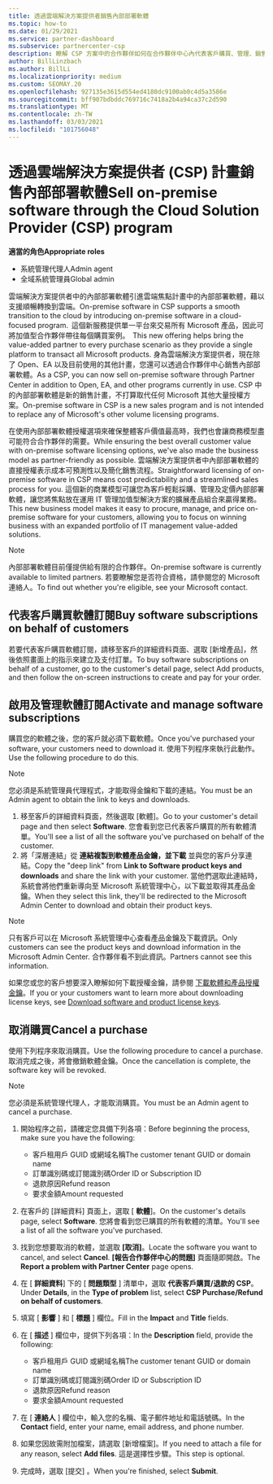 ```yaml
---
title: 透過雲端解決方案提供者銷售內部部署軟體
ms.topic: how-to
ms.date: 01/29/2021
ms.service: partner-dashboard
ms.subservice: partnercenter-csp
description: 瞭解 CSP 方案中的合作夥伴如何在合作夥伴中心內代表客戶購買、管理、銷售和取消內部部署軟體訂閱。
author: BillLinzbach
ms.author: BillLi
ms.localizationpriority: medium
ms.custom: SEOMAY.20
ms.openlocfilehash: 927135e3615d554ed4180dc9100ab0c4d5a3586e
ms.sourcegitcommit: bff907bdbddc769716c7418a2b4a94ca37c2d590
ms.translationtype: MT
ms.contentlocale: zh-TW
ms.lasthandoff: 03/03/2021
ms.locfileid: "101756048"
---
```

# <a name="sell-on-premise-software-through-the-cloud-solution-provider-csp-program"></a><span data-ttu-id="04851-103">透過雲端解決方案提供者 (CSP) 計畫銷售內部部署軟體</span><span class="sxs-lookup"><span data-stu-id="04851-103">Sell on-premise software through the Cloud Solution Provider (CSP) program</span></span>

<span data-ttu-id="04851-104">**適當的角色**</span><span class="sxs-lookup"><span data-stu-id="04851-104">**Appropriate roles**</span></span>

- <span data-ttu-id="04851-105">系統管理代理人</span><span class="sxs-lookup"><span data-stu-id="04851-105">Admin agent</span></span>
- <span data-ttu-id="04851-106">全域系統管理員</span><span class="sxs-lookup"><span data-stu-id="04851-106">Global admin</span></span>

<span data-ttu-id="04851-107">雲端解決方案提供者中的內部部署軟體引進雲端焦點計畫中的內部部署軟體，藉以支援順暢轉換到雲端。</span><span class="sxs-lookup"><span data-stu-id="04851-107">On-premise software in CSP supports a smooth transition to the cloud by introducing on-premise software in a cloud-focused program.</span></span><span data-ttu-id="04851-108">  這個新服務提供單一平台來交易所有 Microsoft 產品，因此可將加值型合作夥伴帶往每個購買案例。</span><span class="sxs-lookup"><span data-stu-id="04851-108">  This new offering helps bring the value-added partner to every purchase scenario as they provide a single platform to transact all Microsoft products.</span></span> <span data-ttu-id="04851-109">身為雲端解決方案提供者，現在除了 Open、EA 以及目前使用的其他計畫，您還可以透過合作夥伴中心銷售內部部署軟體。</span><span class="sxs-lookup"><span data-stu-id="04851-109">As a CSP, you can now sell on-premise software through Partner Center in addition to Open, EA, and other programs currently in use.</span></span> <span data-ttu-id="04851-110">CSP 中的內部部署軟體是新的銷售計畫，不打算取代任何 Microsoft 其他大量授權方案。</span><span class="sxs-lookup"><span data-stu-id="04851-110">On-premise software in CSP is a new sales program and is not intended to replace any of Microsoft's other volume licensing programs.</span></span> 
 
<span data-ttu-id="04851-111">在使用內部部署軟體授權選項來確保整體客戶價值最高時，我們也會讓商務模型盡可能符合合作夥伴的需要。</span><span class="sxs-lookup"><span data-stu-id="04851-111">While ensuring the best overall customer value with on-premise software licensing options, we've also made the business model as partner-friendly as possible.</span></span> <span data-ttu-id="04851-112">雲端解決方案提供者中內部部署軟體的直接授權表示成本可預測性以及簡化銷售流程。</span><span class="sxs-lookup"><span data-stu-id="04851-112">Straightforward licensing of on-premise software in CSP means cost predictability and a streamlined sales process for you.</span></span> <span data-ttu-id="04851-113">這個新的商業模型可讓您為客戶輕鬆採購、管理及定價內部部署軟體，讓您將焦點放在運用 IT 管理加值型解決方案的擴展產品組合來贏得業務。</span><span class="sxs-lookup"><span data-stu-id="04851-113">This new business model makes it easy to procure, manage, and price on-premise software for your customers, allowing you to focus on winning business with an expanded portfolio of IT management value-added solutions.</span></span> 

>[!NOTE]
><span data-ttu-id="04851-114">內部部署軟體目前僅提供給有限的合作夥伴。</span><span class="sxs-lookup"><span data-stu-id="04851-114">On-premise software is currently available to limited partners.</span></span> <span data-ttu-id="04851-115">若要瞭解您是否符合資格，請參閱您的 Microsoft 連絡人。</span><span class="sxs-lookup"><span data-stu-id="04851-115">To find out whether you're eligible, see your Microsoft contact.</span></span> 


## <a name="buy-software-subscriptions-on-behalf-of-customers"></a><span data-ttu-id="04851-116">代表客戶購買軟體訂閱</span><span class="sxs-lookup"><span data-stu-id="04851-116">Buy software subscriptions on behalf of customers</span></span>

<span data-ttu-id="04851-117">若要代表客戶購買軟體訂閱，請移至客戶的詳細資料頁面、選取 \[新增產品\]，然後依照畫面上的指示來建立及支付訂單。</span><span class="sxs-lookup"><span data-stu-id="04851-117">To buy software subscriptions on behalf of a customer, go to the customer's detail page, select Add products, and then follow the on-screen instructions to create and pay for your order.</span></span>

## <a name="activate-and-manage-software-subscriptions"></a><span data-ttu-id="04851-118">啟用及管理軟體訂閱</span><span class="sxs-lookup"><span data-stu-id="04851-118">Activate and manage software subscriptions</span></span>

<span data-ttu-id="04851-119">購買您的軟體之後，您的客戶就必須下載軟體。</span><span class="sxs-lookup"><span data-stu-id="04851-119">Once you've purchased your software, your customers need to download it.</span></span> <span data-ttu-id="04851-120">使用下列程序來執行此動作。</span><span class="sxs-lookup"><span data-stu-id="04851-120">Use the following procedure to do this.</span></span>

>[!NOTE]
><span data-ttu-id="04851-121">您必須是系統管理員代理程式，才能取得金鑰和下載的連結。</span><span class="sxs-lookup"><span data-stu-id="04851-121">You must be an Admin agent to obtain the link to keys and downloads.</span></span>

1. <span data-ttu-id="04851-122">移至客戶的詳細資料頁面，然後選取 [軟體]。</span><span class="sxs-lookup"><span data-stu-id="04851-122">Go to your customer's detail page and then select **Software**.</span></span> <span data-ttu-id="04851-123">您會看到您已代表客戶購買的所有軟體清單。</span><span class="sxs-lookup"><span data-stu-id="04851-123">You'll see a list of all the software you've purchased on behalf of the customer.</span></span>
2. <span data-ttu-id="04851-124">將「深層連結」從 **連結複製到軟體產品金鑰，並下載** 並與您的客戶分享連結。</span><span class="sxs-lookup"><span data-stu-id="04851-124">Copy the "deep link" from **Link to Software product keys and downloads** and share the link with your customer.</span></span> <span data-ttu-id="04851-125">當他們選取此連結時，系統會將他們重新導向至 Microsoft 系統管理中心，以下載並取得其產品金鑰。</span><span class="sxs-lookup"><span data-stu-id="04851-125">When they select this link, they'll be redirected to the Microsoft Admin Center to download and obtain their product keys.</span></span>

>[!NOTE]
><span data-ttu-id="04851-126">只有客戶可以在 Microsoft 系統管理中心查看產品金鑰及下載資訊。</span><span class="sxs-lookup"><span data-stu-id="04851-126">Only customers can see the product keys and download information in the Microsoft Admin Center.</span></span> <span data-ttu-id="04851-127">合作夥伴看不到此資訊。</span><span class="sxs-lookup"><span data-stu-id="04851-127">Partners cannot see this information.</span></span>

<span data-ttu-id="04851-128">如果您或您的客戶想要深入瞭解如何下載授權金鑰，請參閱 [下載軟體和產品授權金鑰](/microsoft-365/admin/setup/download-software-licenses-csp)。</span><span class="sxs-lookup"><span data-stu-id="04851-128">If you or your customers want to learn more about downloading license keys, see [Download software and product license keys](/microsoft-365/admin/setup/download-software-licenses-csp).</span></span>

## <a name="cancel-a-purchase"></a><span data-ttu-id="04851-129">取消購買</span><span class="sxs-lookup"><span data-stu-id="04851-129">Cancel a purchase</span></span>

<span data-ttu-id="04851-130">使用下列程序來取消購買。</span><span class="sxs-lookup"><span data-stu-id="04851-130">Use the following procedure to cancel a purchase.</span></span> <span data-ttu-id="04851-131">取消完成之後，將會撤銷軟體金鑰。</span><span class="sxs-lookup"><span data-stu-id="04851-131">Once the cancellation is complete, the software key will be revoked.</span></span> 

>[!NOTE]
><span data-ttu-id="04851-132">您必須是系統管理代理人，才能取消購買。</span><span class="sxs-lookup"><span data-stu-id="04851-132">You must be an Admin agent to cancel a purchase.</span></span> 

1.  <span data-ttu-id="04851-133">開始程序之前，請確定您具備下列各項：</span><span class="sxs-lookup"><span data-stu-id="04851-133">Before beginning the process, make sure you have the following:</span></span> 
    - <span data-ttu-id="04851-134">客戶租用戶 GUID 或網域名稱</span><span class="sxs-lookup"><span data-stu-id="04851-134">The customer tenant GUID or domain name</span></span>
    - <span data-ttu-id="04851-135">訂單識別碼或訂閱識別碼</span><span class="sxs-lookup"><span data-stu-id="04851-135">Order ID or Subscription ID</span></span>
    - <span data-ttu-id="04851-136">退款原因</span><span class="sxs-lookup"><span data-stu-id="04851-136">Refund reason</span></span>
    - <span data-ttu-id="04851-137">要求金額</span><span class="sxs-lookup"><span data-stu-id="04851-137">Amount requested</span></span>

2.  <span data-ttu-id="04851-138">在客戶的 [詳細資料] 頁面上，選取 [ **軟體**]。</span><span class="sxs-lookup"><span data-stu-id="04851-138">On the customer's details page, select **Software**.</span></span> <span data-ttu-id="04851-139">您將會看到您已購買的所有軟體的清單。</span><span class="sxs-lookup"><span data-stu-id="04851-139">You'll see a list of all the software you've purchased.</span></span> 

3.  <span data-ttu-id="04851-140">找到您想要取消的軟體，並選取 **\[取消\]**。</span><span class="sxs-lookup"><span data-stu-id="04851-140">Locate the software you want to cancel, and select **Cancel**.</span></span> <span data-ttu-id="04851-141">**\[報告合作夥伴中心的問題\]** 頁面隨即開啟。</span><span class="sxs-lookup"><span data-stu-id="04851-141">The **Report a problem with Partner Center** page opens.</span></span> 

4.  <span data-ttu-id="04851-142">在 [ **詳細資料**] 下的 [ **問題類型** ] 清單中，選取 **代表客戶購買/退款的 CSP**。</span><span class="sxs-lookup"><span data-stu-id="04851-142">Under **Details**, in the **Type of problem** list, select **CSP Purchase/Refund on behalf of customers**.</span></span>

5.  <span data-ttu-id="04851-143">填寫 [ **影響** ] 和 [ **標題** ] 欄位。</span><span class="sxs-lookup"><span data-stu-id="04851-143">Fill in the **Impact** and **Title** fields.</span></span> 

6.  <span data-ttu-id="04851-144">在 [ **描述** ] 欄位中，提供下列各項：</span><span class="sxs-lookup"><span data-stu-id="04851-144">In the **Description** field, provide the following:</span></span> 
    -   <span data-ttu-id="04851-145">客戶租用戶 GUID 或網域名稱</span><span class="sxs-lookup"><span data-stu-id="04851-145">The customer tenant GUID or domain name</span></span>
    -   <span data-ttu-id="04851-146">訂單識別碼或訂閱識別碼</span><span class="sxs-lookup"><span data-stu-id="04851-146">Order ID or Subscription ID</span></span>
    -   <span data-ttu-id="04851-147">退款原因</span><span class="sxs-lookup"><span data-stu-id="04851-147">Refund reason</span></span>
    -   <span data-ttu-id="04851-148">要求金額</span><span class="sxs-lookup"><span data-stu-id="04851-148">Amount requested</span></span>

7.  <span data-ttu-id="04851-149">在 [ **連絡人** ] 欄位中，輸入您的名稱、電子郵件地址和電話號碼。</span><span class="sxs-lookup"><span data-stu-id="04851-149">In the **Contact** field, enter your name, email address, and phone number.</span></span> 

8.  <span data-ttu-id="04851-150">如果您因故需附加檔案，請選取 [新增檔案]。</span><span class="sxs-lookup"><span data-stu-id="04851-150">If you need to attach a file for any reason, select **Add files**.</span></span> <span data-ttu-id="04851-151">這是選擇性步驟。</span><span class="sxs-lookup"><span data-stu-id="04851-151">This step is optional.</span></span> 

9.  <span data-ttu-id="04851-152">完成時，選取 [提交]  。</span><span class="sxs-lookup"><span data-stu-id="04851-152">When you're finished, select **Submit**.</span></span>
